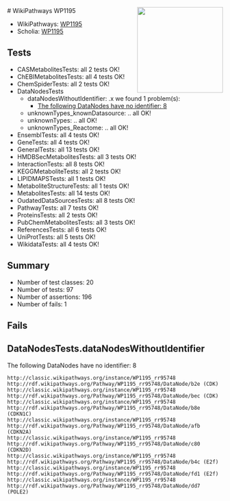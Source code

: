 <img style="float: right; width: 200px" src="https://upload.wikimedia.org/wikipedia/commons/thumb/8/83/Wplogo_with_text_500.png/640px-Wplogo_with_text_500.png" />
# WikiPathways WP1195

* WikiPathways: [WP1195](https://wikipathways.org/pathways/WP1195)
* Scholia: [WP1195](https://scholia.toolforge.org/wikipathways/WP1195)
## Tests
* CASMetabolitesTests: all 2 tests OK!
* ChEBIMetabolitesTests: all 4 tests OK!
* ChemSpiderTests: all 2 tests OK!
* DataNodesTests
    * dataNodesWithoutIdentifier: .x we found 1 problem(s):
        * [The following DataNodes have no identifier: 8](#d2d32fa7)
    * unknownTypes_knownDatasource: .. all OK!
    * unknownTypes: .. all OK!
    * unknownTypes_Reactome: .. all OK!
* EnsemblTests: all 4 tests OK!
* GeneTests: all 4 tests OK!
* GeneralTests: all 13 tests OK!
* HMDBSecMetabolitesTests: all 3 tests OK!
* InteractionTests: all 8 tests OK!
* KEGGMetaboliteTests: all 2 tests OK!
* LIPIDMAPSTests: all 1 tests OK!
* MetaboliteStructureTests: all 1 tests OK!
* MetabolitesTests: all 14 tests OK!
* OudatedDataSourcesTests: all 8 tests OK!
* PathwayTests: all 7 tests OK!
* ProteinsTests: all 2 tests OK!
* PubChemMetabolitesTests: all 3 tests OK!
* ReferencesTests: all 6 tests OK!
* UniProtTests: all 5 tests OK!
* WikidataTests: all 4 tests OK!


## Summary

* Number of test classes: 20
* Number of tests: 97
* Number of assertions: 196
* Number of fails: 1

## Fails

<a name="d2d32fa7" />

## DataNodesTests.dataNodesWithoutIdentifier

The following DataNodes have no identifier: 8
```
http://classic.wikipathways.org/instance/WP1195_rr95748 http://rdf.wikipathways.org/Pathway/WP1195_rr95748/DataNode/b2e (CDK)
http://classic.wikipathways.org/instance/WP1195_rr95748 http://rdf.wikipathways.org/Pathway/WP1195_rr95748/DataNode/bec (CDK)
http://classic.wikipathways.org/instance/WP1195_rr95748 http://rdf.wikipathways.org/Pathway/WP1195_rr95748/DataNode/b8e (CDKN1C)
http://classic.wikipathways.org/instance/WP1195_rr95748 http://rdf.wikipathways.org/Pathway/WP1195_rr95748/DataNode/afb (CDKN2A)
http://classic.wikipathways.org/instance/WP1195_rr95748 http://rdf.wikipathways.org/Pathway/WP1195_rr95748/DataNode/c80 (CDKN2D)
http://classic.wikipathways.org/instance/WP1195_rr95748 http://rdf.wikipathways.org/Pathway/WP1195_rr95748/DataNode/b4c (E2f)
http://classic.wikipathways.org/instance/WP1195_rr95748 http://rdf.wikipathways.org/Pathway/WP1195_rr95748/DataNode/fd1 (E2f)
http://classic.wikipathways.org/instance/WP1195_rr95748 http://rdf.wikipathways.org/Pathway/WP1195_rr95748/DataNode/dd7 (POLE2)
```

